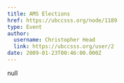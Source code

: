 ```yaml
---
title: AMS Elections 
href: https://ubccsss.org/node/1189
type: Event
author:
  username: Christopher Head
  link: https://ubccsss.org/user/2
date: 2009-01-23T00:46:00.000Z
---
```


null